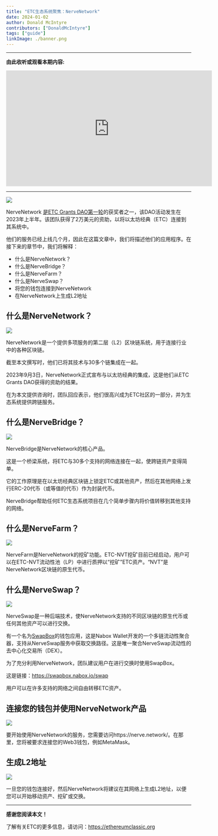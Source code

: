 ```yaml
---
title: "ETC生态系统聚焦：NerveNetwork"
date: 2024-01-02
author: Donald McIntyre
contributors: ["DonaldMcIntyre"]
tags: ["guide"]
linkImage: ./banner.png
---
```


---
**由此收听或观看本期内容:**

<iframe width="560" height="315" src="https://www.youtube.com/embed/UcvpcuECGmA?si=2UDUvopFtoYx576w" title="YouTube video player" frameborder="0" allow="accelerometer; autoplay; clipboard-write; encrypted-media; gyroscope; picture-in-picture; web-share" allowfullscreen></iframe>

---

![](./banner.png)

NerveNetwork [是ETC Grants DAO第一轮](https://etccooperative.org/posts/2023-08-03-presenting-first-round-etc-grants-dao-winner-nervenetwork-en)的获奖者之一，该DAO活动发生在2023年上半年。该团队获得了2万美元的资助，以将以太坊经典（ETC）连接到其系统中。

他们的服务已经上线几个月，因此在这篇文章中，我们将描述他们的应用程序。在接下来的章节中，我们将解释：

- 什么是NerveNetwork？
- 什么是NerveBridge？
- 什么是NerveFarm？
- 什么是NerveSwap？
- 将您的钱包连接到NerveNetwork
- 在NerveNetwork上生成L2地址

## 什么是NerveNetwork？

![](./0.png)

NerveNetwork是一个提供多项服务的第二层（L2）区块链系统，用于连接行业中的各种区块链。

截至本文撰写时，他们已将其技术与30多个链集成在一起。

2023年9月3日，NerveNetwork正式宣布与以太坊经典的集成，这是他们从ETC Grants DAO获得的资助的结果。

在为本文提供咨询时，团队回应表示，他们很高兴成为ETC社区的一部分，并为生态系统提供跨链服务。

## 什么是NerveBridge？

![](./1.png)

NerveBridge是NerveNetwork的核心产品。

这是一个桥梁系统，将ETC与30多个支持的网络连接在一起，使跨链资产变得简单。

它的工作原理是在以太坊经典区块链上锁定ETC或其他资产，然后在其他网络上发行ERC-20代币（或等值的代币）作为封装代币。

NerveBridge帮助任何ETC生态系统项目在几个简单步骤内将价值转移到其他支持的网络。

## 什么是NerveFarm？

![](./2.png)

NerveFarm是NerveNetwork的挖矿功能。ETC-NVT挖矿目前已经启动，用户可以在ETC-NVT流动性池（LP）中进行质押以“挖矿”ETC资产。“NVT”是NerveNetwork区块链的原生代币。

## 什么是NerveSwap？

![](./3.png)

NerveSwap是一种后端技术，使NerveNetwork支持的不同区块链的原生代币或任何其他资产可以进行交换。

有一个名为[SwapBox](https://swapbox.nabox.io/swap)的钱包应用，这是Nabox Wallet开发的一个多链流动性聚合器，支持从NerveSwap服务中获取交换路径。这是唯一聚合NerveSwap流动性的去中心化交易所（DEX）。

为了充分利用NerveNetwork，团队建议用户在进行交换时使用SwapBox。

这是链接：https://swapbox.nabox.io/swap

用户可以在许多支持的网络之间自由转移ETC资产。

## 连接您的钱包并使用NerveNetwork产品

![](./4.png)

要开始使用NerveNetwork的服务，您需要访问https://nerve.network/。在那里，您将被要求连接您的Web3钱包，例如MetaMask。

## 生成L2地址

![](./5.png)

一旦您的钱包连接好，然后NerveNetwork将建议在其网络上生成L2地址，以便您可以开始移动资产、挖矿或交换。

---

**感谢您阅读本文！**

了解有关ETC的更多信息，请访问：https://ethereumclassic.org
